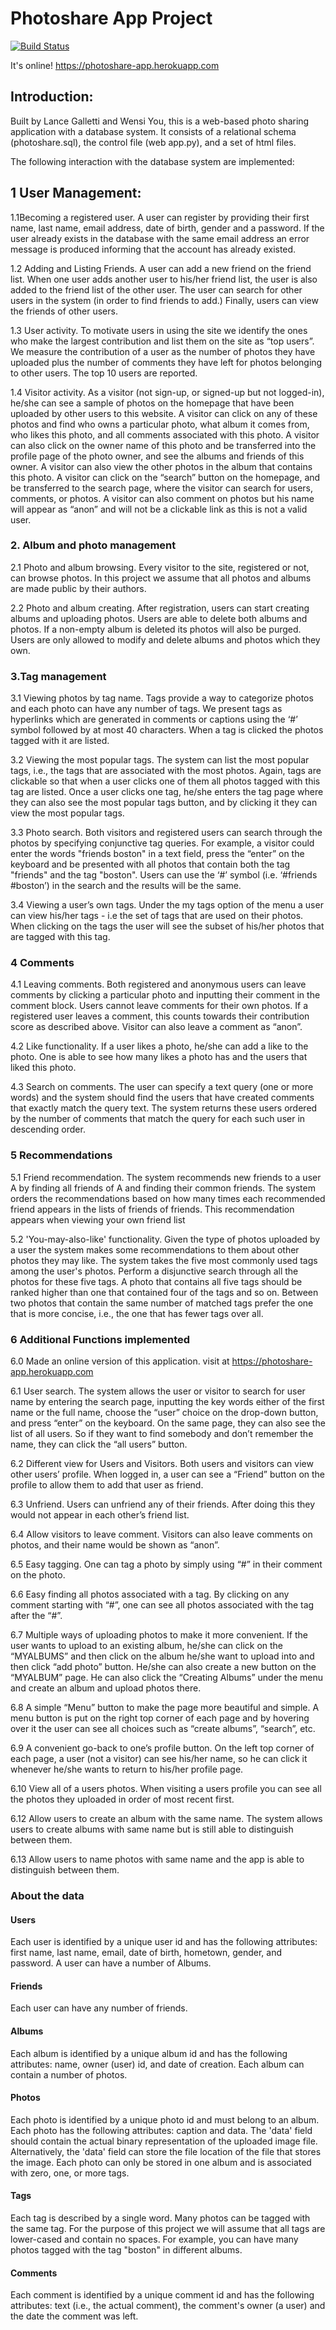 # Photoshare App Project

[![Build Status](https://travis-ci.org/galletti94/Photoshare-App?branch=master)](https://travis-ci.org/galletti94/Photoshare-App)

It's online! https://photoshare-app.herokuapp.com 


## Introduction:


Built by Lance Galletti and Wensi You, this is a web-based photo sharing application with a database system. It consists of a relational schema (photoshare.sql), the control file (web app.py), and a set of html files. 

The following interaction with the database system are implemented: 

## 1 User Management: 

1.1Becoming a registered user. A user can register by providing their first name, last name, email address, date of birth, gender and a password. If the user already exists in the database with the same email address an error message is produced informing that the account has already existed.


1.2 Adding and Listing Friends. A user can add a new friend on the friend list. When one user adds another user to his/her friend list, the user is also added to the friend list of the other user. The user can search for other users in the system (in order to find friends to add.) Finally, users can view the friends of other users.


1.3 User activity. To motivate users in using the site we identify the ones who make the largest contribution and list them on the site as “top users”. We measure the contribution of a user as the number of photos they have uploaded plus the number of comments they have left for photos belonging to other users. The top 10 users are reported. 


1.4 Visitor activity. As a visitor (not sign-up, or signed-up but not logged-in), he/she can see a sample of photos on the homepage that have been uploaded by other users to this website. A visitor can click on any of these photos and find who owns a particular photo, what album it comes from, who likes this photo, and all comments associated with this photo. A visitor can also click on the owner name of this photo and be transferred into the profile page of the photo owner, and see the albums and friends of this owner.  A visitor can also view the other photos in the album that contains this photo. A visitor can click on the “search” button on the homepage, and be transferred to the search page, where the visitor can search for users, comments, or photos. A visitor can also comment on photos but his name will appear as “anon” and will not be a clickable link as this is not a valid user.


### 2. Album and photo management


2.1 Photo and album browsing. Every visitor to the site, registered or not, can browse photos. In this project we assume that all photos and albums are made public by their authors. 


2.2 Photo and album creating. After registration, users can start creating albums and uploading photos. Users are able to delete both albums and photos. If a non-empty album is deleted its photos will also be purged. Users are only allowed to modify and delete albums and photos which they own. 


### 3.Tag management


3.1 Viewing photos by tag name. Tags provide a way to categorize photos and each photo can have any number of tags. We present tags as hyperlinks which are generated in comments or captions using the ‘#’ symbol followed by at most 40 characters. When a tag is clicked the photos tagged with it are listed. 


3.2 Viewing the most popular tags. The system can list the most popular tags, i.e., the tags that are associated with the most photos. Again, tags are clickable so that when a user clicks one of them all photos tagged with this tag are listed. Once a user clicks one tag, he/she enters the tag page where they can also see the most popular tags button, and by clicking it they can view the most popular tags. 


3.3 Photo search. Both visitors and registered users can search through the photos by specifying conjunctive tag queries. For example, a visitor could enter the words "friends boston" in a text field, press the “enter” on the keyboard and be presented with all photos that contain both the tag "friends" and the tag "boston". Users can use the ‘#’ symbol (i.e. ‘#friends #boston’) in the search and the results will be the same.


3.4 Viewing a user’s own tags. Under the my tags option of the menu a user can view his/her tags - i.e the set of tags that are used on their photos. When clicking on the tags the user will see the subset of his/her photos that are tagged with this tag.


### 4 Comments


4.1 Leaving comments. Both registered and anonymous users can leave comments by clicking a particular photo and inputting their comment in the comment block. Users cannot leave comments for their own photos. If a registered user leaves a comment, this counts towards their contribution score as described above. Visitor can also leave a comment as “anon”. 


4.2 Like functionality. If a user likes a photo, he/she can add a like to the photo. One is able to see how many likes a photo has and the users that liked this photo. 


4.3 Search on comments. The user can specify a text query (one or more words) and the system should find the users that have created comments that exactly match the query text. The system returns these users ordered by the number of comments that match the query for each such user in descending order.


### 5 Recommendations


5.1 Friend recommendation. The system recommends new friends to a user A by finding all friends of A and finding their common friends. The system orders the recommendations based on how many times each recommended friend appears in the lists of friends of friends. This recommendation appears when viewing your own friend list


5.2 'You-may-also-like' functionality. Given the type of photos uploaded by a user the system makes some recommendations to them about other photos they may like. The system takes the five most commonly used tags among the user's photos. Perform a disjunctive search through all the photos for these five tags. A photo that contains all five tags should be ranked higher than one that contained four of the tags and so on. Between two photos that contain the same number of matched tags prefer the one that is more concise, i.e., the one that has fewer tags over all.


### 6 Additional Functions implemented


6.0 Made an online version of this application. visit at https://photoshare-app.herokuapp.com


6.1 User search. The system allows the user or visitor to search for user name by entering the search page, inputting the key words either of the first name or the full name, choose the “user” choice on the drop-down button, and press “enter” on the keyboard. On the same page, they can also see the list of all users. So if they want to find somebody and don’t remember the name, they can click the “all users” button.


6.2 Different view for Users and Visitors. Both users and visitors can view other users’ profile. When logged in, a user can see a “Friend” button on the profile to allow them to add that user as friend.


6.3 Unfriend.  Users can unfriend any of their friends. After doing this they would not appear in each other’s friend list.


6.4 Allow visitors to leave comment. Visitors can also leave comments on photos, and their name would be shown as “anon”. 


6.5 Easy tagging. One can tag a photo by simply using “#” in their comment on the photo. 


6.6 Easy finding all photos associated with a tag. By clicking on any comment starting with “#”, one can see all photos associated with the tag after the “#”. 


6.7 Multiple ways of uploading photos to make it more convenient. If the user wants to upload to an existing album, he/she can click on the “MYALBUMS” and then click on the album he/she want to upload into and then click “add photo” button. He/she can also create a new button on the “MYALBUM” page. He can also click the “Creating Albums” under the menu and create an album and upload photos there. 


6.8 A simple “Menu” button to make the page more beautiful and simple. A menu button is put on the right top corner of each page and by hovering over it the user can see all choices such as “create albums”, “search”, etc. 


6.9 A convenient go-back to one’s profile button. On the left top corner of  each page, a user (not a visitor) can see his/her name, so he can click it whenever he/she wants to return to his/her profile page. 


6.10 View all of a users photos. When visiting a users profile you can see all the photos they uploaded in order of most recent first.


6.12 Allow users to create an album with the same name. The system allows users to create albums with same name but is still able to distinguish between them.


6.13 Allow users to name photos with same name and the app is able to distinguish between them. 

### About the data


#### Users 

Each user is identified by a unique user id and has the following attributes: first name, last name, email, date of birth, hometown, gender, and password. A user can have a number of Albums.


#### Friends

Each user can have any number of friends. 

#### Albums 


Each album is identified by a unique album id and has the following attributes: name, owner (user) id, and date of creation. Each album can contain a number of photos. 


#### Photos 


Each photo is identified by a unique photo id and must belong to an album. Each photo has the following attributes: caption and data. The 'data' field should contain the actual binary representation of the uploaded image file. Alternatively, the 'data' field can store the file location of the file that stores the image. Each photo can only be stored in one album and is associated with zero, one, or more tags. 


#### Tags 


Each tag is described by a single word. Many photos can be tagged with the same tag. For the purpose of this project we will assume that all tags are lower-cased and contain no spaces. For example, you can have many photos tagged with the tag "boston" in different albums.



#### Comments 
Each comment is identified by a unique comment id and has the following attributes: text (i.e., the actual comment), the comment's owner (a user) and the date the comment was left. 

